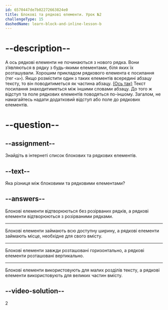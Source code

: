 ```yaml
---
id: 6570447de7b02272663824e0
title: Блокові та рядкові елементи. Урок №2
challengeType: 15
dashedName: learn-block-and-inline-lesson-b
---
```


# --description--

А ось рядкові елементи не починаються з нового рядка. Вони з’являються в рядку з будь-якими елементами, біля яких їх розташували. Хорошим прикладом рядкового елемента є посилання (тег `<a>`). Якщо розмістити один з таких елементів всередині абзацу тексту, то він поводитиметься як частина абзацу. <a  href="https://www.freecodecamp.org/ukrainian/" target="_blank">(Ось так)</a> Текст посилання знаходитиметься між іншими словами абзацу. До того ж відступ та поле рядкових елементів поводяться по-іншому. Загалом, не намагайтесь надати додатковий відступ або поле до рядкових елементів.

# --question--

## --assignment--

Знайдіть в інтернеті список блокових та рядкових елементів.

## --text--

Яка різниця між блоковими та рядковими елементами?

## --answers--

Блокові елементи відтворюються без розірваних рядків, а рядкові елементи відтворюються з розірваними рядками.

---

Блокові елементи займають всю доступну ширину, а рядкові елементи займають місце, необхідне для свого вмісту.

---

Блокові елементи завжди розташовані горизонтально, а рядкові елементи розташовані вертикально.

---

Блокові елементи використовують для малих розділів тексту, а рядкові елементи використовують для великих частин вмісту.


## --video-solution--

2
